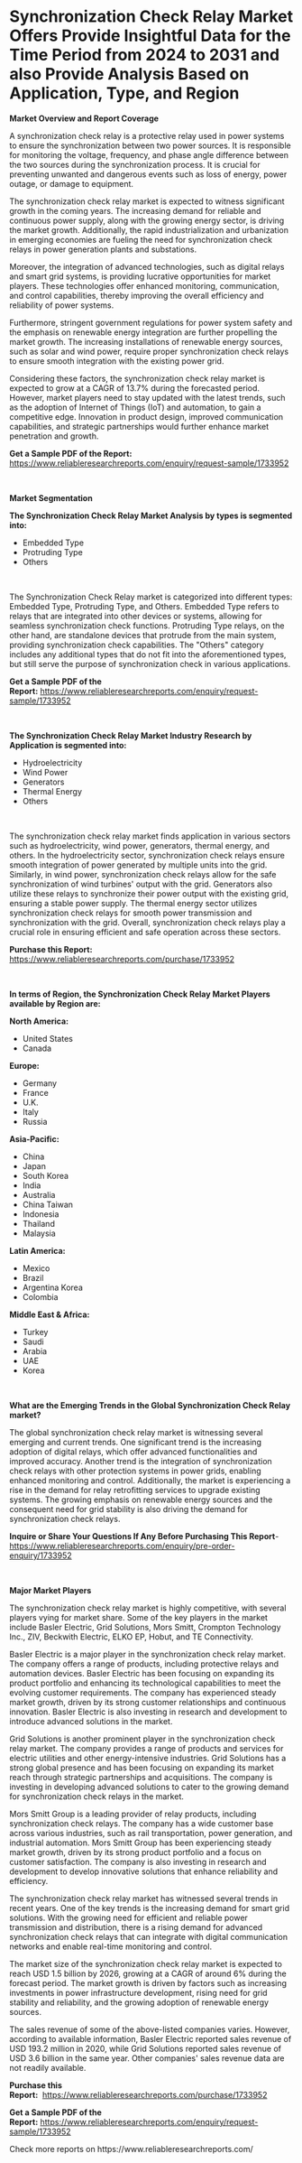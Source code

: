 <p><h1>Synchronization Check Relay Market Offers Provide Insightful Data for the Time Period from 2024 to 2031 and also Provide Analysis Based on Application, Type, and Region</h1></p><p><strong>Market Overview and Report Coverage</strong></p>
<p><p>A synchronization check relay is a protective relay used in power systems to ensure the synchronization between two power sources. It is responsible for monitoring the voltage, frequency, and phase angle difference between the two sources during the synchronization process. It is crucial for preventing unwanted and dangerous events such as loss of energy, power outage, or damage to equipment.</p><p>The synchronization check relay market is expected to witness significant growth in the coming years. The increasing demand for reliable and continuous power supply, along with the growing energy sector, is driving the market growth. Additionally, the rapid industrialization and urbanization in emerging economies are fueling the need for synchronization check relays in power generation plants and substations.</p><p>Moreover, the integration of advanced technologies, such as digital relays and smart grid systems, is providing lucrative opportunities for market players. These technologies offer enhanced monitoring, communication, and control capabilities, thereby improving the overall efficiency and reliability of power systems.</p><p>Furthermore, stringent government regulations for power system safety and the emphasis on renewable energy integration are further propelling the market growth. The increasing installations of renewable energy sources, such as solar and wind power, require proper synchronization check relays to ensure smooth integration with the existing power grid.</p><p>Considering these factors, the synchronization check relay market is expected to grow at a CAGR of 13.7% during the forecasted period. However, market players need to stay updated with the latest trends, such as the adoption of Internet of Things (IoT) and automation, to gain a competitive edge. Innovation in product design, improved communication capabilities, and strategic partnerships would further enhance market penetration and growth.</p></p>
<p><strong>Get a Sample PDF of the Report:</strong> <a href="https://www.reliableresearchreports.com/enquiry/request-sample/1733952">https://www.reliableresearchreports.com/enquiry/request-sample/1733952</a></p>
<p>&nbsp;</p>
<p><strong>Market Segmentation</strong></p>
<p><strong>The Synchronization Check Relay Market Analysis by types is segmented into:</strong></p>
<p><ul><li>Embedded Type</li><li>Protruding Type</li><li>Others</li></ul></p>
<p>&nbsp;</p>
<p><p>The Synchronization Check Relay market is categorized into different types: Embedded Type, Protruding Type, and Others. Embedded Type refers to relays that are integrated into other devices or systems, allowing for seamless synchronization check functions. Protruding Type relays, on the other hand, are standalone devices that protrude from the main system, providing synchronization check capabilities. The "Others" category includes any additional types that do not fit into the aforementioned types, but still serve the purpose of synchronization check in various applications.</p></p>
<p><strong>Get a Sample PDF of the Report:</strong>&nbsp;<a href="https://www.reliableresearchreports.com/enquiry/request-sample/1733952">https://www.reliableresearchreports.com/enquiry/request-sample/1733952</a></p>
<p>&nbsp;</p>
<p><strong>The Synchronization Check Relay Market Industry Research by Application is segmented into:</strong></p>
<p><ul><li>Hydroelectricity</li><li>Wind Power</li><li>Generators</li><li>Thermal Energy</li><li>Others</li></ul></p>
<p>&nbsp;</p>
<p><p>The synchronization check relay market finds application in various sectors such as hydroelectricity, wind power, generators, thermal energy, and others. In the hydroelectricity sector, synchronization check relays ensure smooth integration of power generated by multiple units into the grid. Similarly, in wind power, synchronization check relays allow for the safe synchronization of wind turbines' output with the grid. Generators also utilize these relays to synchronize their power output with the existing grid, ensuring a stable power supply. The thermal energy sector utilizes synchronization check relays for smooth power transmission and synchronization with the grid. Overall, synchronization check relays play a crucial role in ensuring efficient and safe operation across these sectors.</p></p>
<p><strong>Purchase this Report:</strong>&nbsp; <a href="https://www.reliableresearchreports.com/purchase/1733952">https://www.reliableresearchreports.com/purchase/1733952</a></p>
<p>&nbsp;</p>
<p><strong>In terms of Region, the Synchronization Check Relay Market Players available by Region are:</strong></p>
<p>
    <p> <strong> North America: </strong>
        <ul>
            <li>United States</li>
            <li>Canada</li>
        </ul>
        </p> 
    <p> <strong> Europe: </strong>
        <ul>
            <li>Germany</li>
            <li>France</li>
            <li>U.K.</li>
            <li>Italy</li>
            <li>Russia</li>
        </ul>
        </p> 
    <p> <strong> Asia-Pacific: </strong>
        <ul>
            <li>China</li>
            <li>Japan</li>
            <li>South Korea</li>
            <li>India</li>
            <li>Australia</li>
            <li>China Taiwan</li>
            <li>Indonesia</li>
            <li>Thailand</li>
            <li>Malaysia</li>
        </ul>
        </p> 
    <p> <strong> Latin America: </strong>
        <ul>
            <li>Mexico</li>
            <li>Brazil</li>
            <li>Argentina Korea</li>
            <li>Colombia</li>
        </ul>
        </p> 
    <p> <strong> Middle East & Africa: </strong>
        <ul>
            <li>Turkey</li>
            <li>Saudi</li>
            <li>Arabia</li>
            <li>UAE</li>
            <li>Korea</li>
        </ul>
    </p>
    </p>
<p>&nbsp;</p>
<p><strong>What are the Emerging Trends in the Global Synchronization Check Relay market?</strong></p>
<p><p>The global synchronization check relay market is witnessing several emerging and current trends. One significant trend is the increasing adoption of digital relays, which offer advanced functionalities and improved accuracy. Another trend is the integration of synchronization check relays with other protection systems in power grids, enabling enhanced monitoring and control. Additionally, the market is experiencing a rise in the demand for relay retrofitting services to upgrade existing systems. The growing emphasis on renewable energy sources and the consequent need for grid stability is also driving the demand for synchronization check relays.</p></p>
<p><strong>Inquire or Share Your Questions If Any Before Purchasing This Report</strong>- <a href="https://www.reliableresearchreports.com/enquiry/pre-order-enquiry/1733952">https://www.reliableresearchreports.com/enquiry/pre-order-enquiry/1733952</a></p>
<p>&nbsp;</p>
<p><strong>Major Market Players</strong></p>
<p><p>The synchronization check relay market is highly competitive, with several players vying for market share. Some of the key players in the market include Basler Electric, Grid Solutions, Mors Smitt, Crompton Technology Inc., ZIV, Beckwith Electric, ELKO EP, Hobut, and TE Connectivity.</p><p>Basler Electric is a major player in the synchronization check relay market. The company offers a range of products, including protective relays and automation devices. Basler Electric has been focusing on expanding its product portfolio and enhancing its technological capabilities to meet the evolving customer requirements. The company has experienced steady market growth, driven by its strong customer relationships and continuous innovation. Basler Electric is also investing in research and development to introduce advanced solutions in the market.</p><p>Grid Solutions is another prominent player in the synchronization check relay market. The company provides a range of products and services for electric utilities and other energy-intensive industries. Grid Solutions has a strong global presence and has been focusing on expanding its market reach through strategic partnerships and acquisitions. The company is investing in developing advanced solutions to cater to the growing demand for synchronization check relays in the market.</p><p>Mors Smitt Group is a leading provider of relay products, including synchronization check relays. The company has a wide customer base across various industries, such as rail transportation, power generation, and industrial automation. Mors Smitt Group has been experiencing steady market growth, driven by its strong product portfolio and a focus on customer satisfaction. The company is also investing in research and development to develop innovative solutions that enhance reliability and efficiency.</p><p>The synchronization check relay market has witnessed several trends in recent years. One of the key trends is the increasing demand for smart grid solutions. With the growing need for efficient and reliable power transmission and distribution, there is a rising demand for advanced synchronization check relays that can integrate with digital communication networks and enable real-time monitoring and control.</p><p>The market size of the synchronization check relay market is expected to reach USD 1.5 billion by 2026, growing at a CAGR of around 6% during the forecast period. The market growth is driven by factors such as increasing investments in power infrastructure development, rising need for grid stability and reliability, and the growing adoption of renewable energy sources.</p><p>The sales revenue of some of the above-listed companies varies. However, according to available information, Basler Electric reported sales revenue of USD 193.2 million in 2020, while Grid Solutions reported sales revenue of USD 3.6 billion in the same year. Other companies' sales revenue data are not readily available.</p></p>
<p><strong>Purchase this Report:</strong>&nbsp;&nbsp;<a href="https://www.reliableresearchreports.com/purchase/1733952">https://www.reliableresearchreports.com/purchase/1733952</a></p>
<p></p>
<p><strong>Get a Sample PDF of the Report:</strong>&nbsp;<a href="https://www.reliableresearchreports.com/enquiry/request-sample/1733952">https://www.reliableresearchreports.com/enquiry/request-sample/1733952</a></p>
<p>Check more reports on https://www.reliableresearchreports.com/</p>